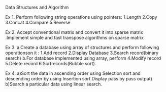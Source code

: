 Data Structures and Algorithm

Ex 1. Perform following string operations using pointers:
	  1.Length
	  2.Copy
	  3.Concat
	  4.Compare
	  5.Reverse
      
Ex 2. Accept conventional matrix and convert it into sparse matrix .Implement simple and fast transpose algorithms on sparse matrix

Ex 3. a.Create a database using array of structures and perform following operationson it :
	  1.Add record 
    2.Display Database
  	3.Search record(binary search)
      b.For database implemented using array, perform
  	4.Modify record
	  5.Delete record
  	6.Sortrecords(Bubble sort).
	
Ex 4. a)Sort the data in ascending order using Selection sort and descending order by using Insertion sort.Display pass by pass output) 
      b)Search a particular data using linear search.
      
 
